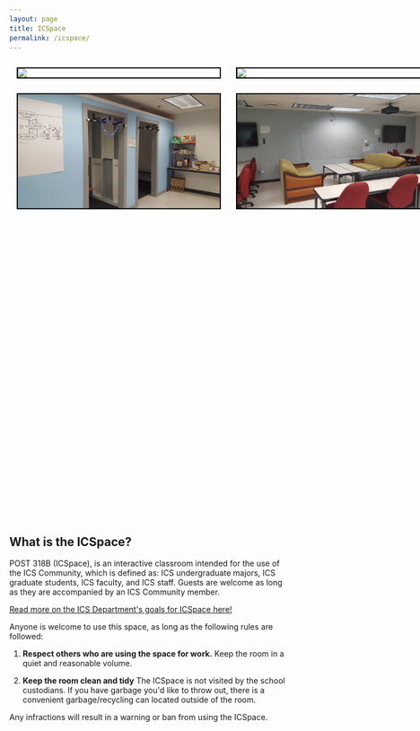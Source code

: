 ```yaml
---
layout: page
title: ICSpace
permalink: /icspace/
---
```


<center>
	<!-- <figure class="full">
	  <img height="300px" src="/assets/img/icons/post318b.jpg" title="ICSpace" alt="ICSpace">
	</figure> -->
	<div id="cover">
	  <img src="/assets/img/icons/icspace1.jpg">
	  <img src="/assets/img/icons/icspace2.jpg">
	  <img src="/assets/img/icons/icspace3.jpg">
	  <img src="/assets/img/icons/icspace4.jpg">
	</div>
	<style>
		#cover {
		  width: 800px;
		  height: 800px;
		  margin: 0 auto;
		}
		#cover > img {
		  float: left;
		  border: 2px solid black;
		  width: 45%;
		  margin: 1.66%;
		}
	</style>
</center>
<br>

## What is the ICSpace?

POST 318B (ICSpace), is an interactive classroom intended for the use of the ICS Community, which is defined as: ICS undergraduate majors, ICS graduate students, ICS faculty, and ICS staff.  Guests are welcome as long as they are accompanied by an ICS Community member.

<a href="http://www.ics.hawaii.edu/community/post-318b/" target="_blank">Read more on the ICS Department's goals for ICSpace here!</a>

Anyone is welcome to use this space, as long as the following rules are followed:

1. <strong>Respect others who are using the space for work.</strong>
Keep the room in a quiet and reasonable volume.

2. <strong>Keep the room clean and tidy</strong>
The ICSpace is not visited by the school custodians. If you have garbage you'd like to throw out, there is a convenient garbage/recycling can located outside of the room.

Any infractions will result in a warning or ban from using the ICSpace.